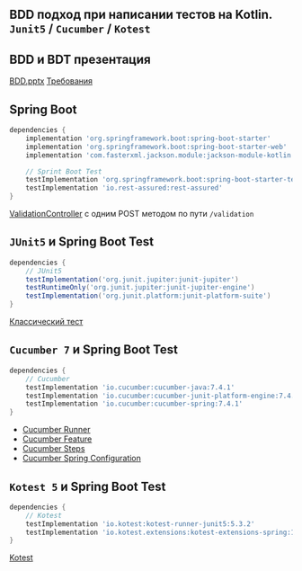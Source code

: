 BDD подход при написании тестов на Kotlin. `Junit5` / `Cucumber` / `Kotest`
---

## BDD и BDT презентация
[BDD.pptx](pptx/BDD.pptx)
[Требования](pptx/requirements.md)

## Spring Boot
```groovy
dependencies {
    implementation 'org.springframework.boot:spring-boot-starter'
    implementation 'org.springframework.boot:spring-boot-starter-web'
    implementation 'com.fasterxml.jackson.module:jackson-module-kotlin'

    // Sprint Boot Test
    testImplementation 'org.springframework.boot:spring-boot-starter-test'
    testImplementation 'io.rest-assured:rest-assured'
}
```
[ValidationController](src/main/kotlin/org/brewcode/bdd/ValidationController.kt) с одним POST методом по пути `/validation`

## `JUnit5` и Spring Boot Test
```groovy
dependencies {
    // JUnit5
    testImplementation('org.junit.jupiter:junit-jupiter')
    testRuntimeOnly('org.junit.jupiter:junit-jupiter-engine')
    testImplementation('org.junit.platform:junit-platform-suite')
}
```
[Классический тест](src/test/kotlin/org/brewcode/bdd/unit/ValidationControllerClassicTest.kt)

## `Cucumber 7` и Spring Boot Test
```groovy
dependencies {
    // Cucumber
    testImplementation 'io.cucumber:cucumber-java:7.4.1'
    testImplementation 'io.cucumber:cucumber-junit-platform-engine:7.4.1'
    testImplementation 'io.cucumber:cucumber-spring:7.4.1'
}
```
- [Cucumber Runner](src/test/kotlin/org/brewcode/bdd/cucumber/ValidationControllerBddCucumberTest.kt)
- [Cucumber Feature](src/test/resources/features/validation.feature)
- [Cucumber Steps](src/test/kotlin/org/brewcode/bdd/step/ValidationControllerStep.kt)
- [Cucumber Spring Configuration](src/test/kotlin/org/brewcode/bdd/step/CucumberSpringConfiguration.kt)

## `Kotest 5` и Spring Boot Test
```groovy
dependencies {
    // Kotest
    testImplementation 'io.kotest:kotest-runner-junit5:5.3.2'
    testImplementation 'io.kotest.extensions:kotest-extensions-spring:1.1.1'
}
```
[Kotest](src/test/kotlin/org/brewcode/bdd/kotest/ValidationControllerBddKotestTest.kt)